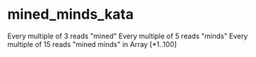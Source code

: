 # mined_minds_kata

Every multiple of 3 reads "mined"
Every multiple of 5 reads "minds"
Every multiple of 15 reads "mined minds"
in Array [*1..100]
